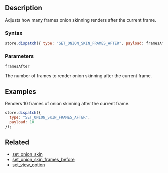 ## Description

Adjusts how many frames onion skinning renders after the current frame.

### Syntax

```js
store.dispatch({ type: "SET_ONION_SKIN_FRAMES_AFTER", payload: framesAfter });
```

### Parameters

`framesAfter`

The number of frames to render onion skinning after the current frame.

## Examples

Renders 10 frames of onion skinning after the current frame.

```js
store.dispatch({
  type: "SET_ONION_SKIN_FRAMES_AFTER",
  payload: 10
});
```

## Related

- [set_onion_skin](./set_onion_skin.md)
- [set_onion_skin_frames_before](./set_onion_skin_frames_before.md)
- [set_view_option](./set_view_option.md)
